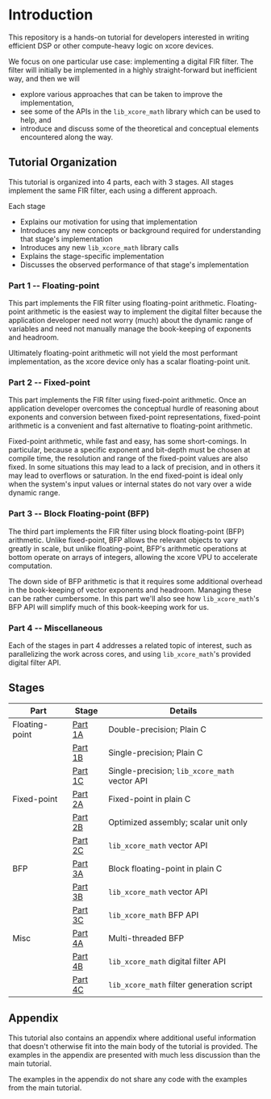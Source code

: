 
# Introduction

This repository is a hands-on tutorial for developers interested in writing
efficient DSP or other compute-heavy logic on xcore devices.

We focus on one particular use case: implementing a digital FIR filter. The
filter will initially be implemented in a highly straight-forward but
inefficient way, and then we will 

* explore various approaches that can be taken to improve the implementation, 
* see some of the APIs in the `lib_xcore_math` library which can be used to
help, and
* introduce and discuss some of the theoretical and conceptual elements
encountered along the way.

## Tutorial Organization

This tutorial is organized into 4 parts, each with 3 stages. All stages
implement the same FIR filter, each using a different approach.

Each stage 

* Explains our motivation for using that implementation
* Introduces any new concepts or background required for understanding that
  stage's implementation
* Introduces any new `lib_xcore_math` library calls
* Explains the stage-specific implementation
* Discusses the observed performance of that stage's implementation

### Part 1 -- Floating-point

This part implements the FIR filter using floating-point arithmetic.
Floating-point arithmetic is the easiest way to implement the digital filter
because the application developer need not worry (much) about the dynamic range
of variables and need not manually manage the book-keeping of exponents and
headroom.

Ultimately floating-point arithmetic will not yield the most performant
implementation, as the xcore device only has a scalar floating-point unit.

### Part 2 -- Fixed-point

This part implements the FIR filter using fixed-point arithmetic. Once an
application developer overcomes the conceptual hurdle of reasoning about
exponents and conversion between fixed-point representations, fixed-point
arithmetic is a convenient and fast alternative to floating-point arithmetic.

Fixed-point arithmetic, while fast and easy, has some short-comings. In
particular, because a specific exponent and bit-depth must be chosen at compile
time, the resolution and range of the fixed-point values are also fixed. In some
situations this may lead to a lack of precision, and in others it may lead to
overflows or saturation. In the end fixed-point is ideal only when the system's
input values or internal states do not vary over a wide dynamic range.

### Part 3 -- Block Floating-point (BFP)

The third part implements the FIR filter using block floating-point (BFP)
arithmetic. Unlike fixed-point, BFP allows the relevant objects to vary greatly
in scale, but unlike floating-point, BFP's arithmetic operations at bottom
operate on arrays of integers, allowing the xcore VPU to accelerate computation.

The down side of BFP arithmetic is that it requires some additional overhead in
the book-keeping of vector exponents and headroom. Managing these can be rather
cumbersome. In this part we'll also see how `lib_xcore_math`'s BFP API will
simplify much of this book-keeping work for us.

### Part 4 -- Miscellaneous

Each of the stages in part 4 addresses a related topic of interest, such as
parallelizing the work across cores, and using `lib_xcore_math`'s provided
digital filter API.

## Stages

| Part           | Stage                        | Details
|----------------|------------------------------| -----------
| Floating-point | [Part 1A](part1A.md)   | Double-precision; Plain C
|                | [Part 1B](part1B.md)   | Single-precision; Plain C
|                | [Part 1C](part1C.md)   | Single-precision; `lib_xcore_math` vector API
| Fixed-point    | [Part 2A](part2A.md)   | Fixed-point in plain C
|                | [Part 2B](part2B.md)   | Optimized assembly; scalar unit only
|                | [Part 2C](part2C.md)   | `lib_xcore_math` vector API
| BFP            | [Part 3A](part3A.md)   | Block floating-point in plain C
|                | [Part 3B](part3B.md)   | `lib_xcore_math` vector API
|                | [Part 3C](part3C.md)   | `lib_xcore_math` BFP API
| Misc           | [Part 4A](part4A.md)   | Multi-threaded BFP
|                | [Part 4B](part4B.md) | `lib_xcore_math` digital filter API
|                | [Part 4C](part4C.md) | `lib_xcore_math` filter generation script

## Appendix

This tutorial also contains an appendix where additional useful information that
doesn't otherwise fit into the main body of the tutorial is provided. The 
examples in the appendix are presented with much less discussion than the main
tutorial.

The examples in the appendix do not share any code with the examples from the
main tutorial.